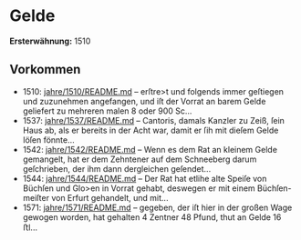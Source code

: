 # Gelde

**Ersterwähnung:** 1510

## Vorkommen
- 1510: [jahre/1510/README.md](../jahre/1510/README.md) – erſtre>t und folgends immer geſtiegen und
zuzunehmen angefangen, und iſt der Vorrat an barem
Gelde geliefert zu mehreren malen 8 oder 900 Sc...
- 1537: [jahre/1537/README.md](../jahre/1537/README.md) – Cantoris, damals Kanzler zu Zeiß, ſein Haus ab,
als er bereits in der Acht war, damit er ſih mit dieſem
Gelde löſen fönnte...
- 1542: [jahre/1542/README.md](../jahre/1542/README.md) – Wenn es dem Rat an kleinem Gelde gemangelt, hat
er dem Zehntener auf dem Schneeberg darum geſchrieben,
der ihm dann dergleichen geſendet...
- 1544: [jahre/1544/README.md](../jahre/1544/README.md) – Der Rat hat etlihe alte Speiſe von Büchſen und
Glo>en in Vorrat gehabt, deswegen er mit einem Büchſen-
meiſter von Erfurt gehandelt, und mit...
- 1571: [jahre/1571/README.md](../jahre/1571/README.md) – gegeben,
der iſt hier in der großen Wage gewogen worden, hat
gehalten 4 Zentner 48 Pfund, thut an Gelde 16 ﬅl...
